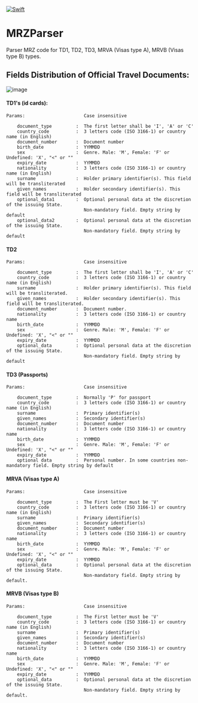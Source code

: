 [![Swift](https://github.com/appintheair/MRZParser/actions/workflows/swift.yml/badge.svg)](https://github.com/appintheair/MRZParser/actions/workflows/swift.yml)
# MRZParser
Parser MRZ code for TD1, TD2, TD3, MRVA (Visas type A), MRVB (Visas type B) types.

## Fields Distribution of Official Travel Documents:
![image](https://raw.githubusercontent.com/appintheair/MRZParser/develop/docs/img/Fields_Distribution.png)
#### TD1's (id cards):

    Params:                      Case insensitive

        document_type         :  The first letter shall be 'I', 'A' or 'C'
        country_code          :  3 letters code (ISO 3166-1) or country name (in English)
        document_number       :  Document number
        birth_date            :  YYMMDD
        sex                   :  Genre. Male: 'M', Female: 'F' or Undefined: 'X', "<" or ""
        expiry_date           :  YYMMDD
        nationality           :  3 letters code (ISO 3166-1) or country name (in English)
        surname               :  Holder primary identifier(s). This field will be transliterated
        given_names           :  Holder secondary identifier(s). This field will be transliterated
        optional_data1        :  Optional personal data at the discretion of the issuing State.
                                 Non-mandatory field. Empty string by default
        optional_data2        :  Optional personal data at the discretion of the issuing State.
                                 Non-mandatory field. Empty string by default                        
#### TD2

    Params:                      Case insensitive

        document_type         :  The first letter shall be 'I', 'A' or 'C'
        country_code          :  3 letters code (ISO 3166-1) or country name (in English)
        surname               :  Holder primary identifier(s). This field will be transliterated.
        given_names           :  Holder secondary identifier(s). This field will be transliterated.
        document_number       :  Document number.
        nationality           :  3 letters code (ISO 3166-1) or country name
        birth_date            :  YYMMDD
        sex                   :  Genre. Male: 'M', Female: 'F' or Undefined: 'X', "<" or ""
        expiry_date           :  YYMMDD
        optional_data         :  Optional personal data at the discretion of the issuing State.
                                 Non-mandatory field. Empty string by default                         
#### TD3 (Passports)

    Params:                      Case insensitive

        document_type         :  Normally 'P' for passport
        country_code          :  3 letters code (ISO 3166-1) or country name (in English)
        surname               :  Primary identifier(s)
        given_names           :  Secondary identifier(s)
        document_number       :  Document number
        nationality           :  3 letters code (ISO 3166-1) or country name
        birth_date            :  YYMMDD
        sex                   :  Genre. Male: 'M', Female: 'F' or Undefined: 'X', "<" or ""
        expiry_date           :  YYMMDD
        optional data         :  Personal number. In some countries non-mandatory field. Empty string by default
#### MRVA (Visas type A)

    Params:                      Case insensitive
    
        document_type         :  The First letter must be 'V'
        country_code          :  3 letters code (ISO 3166-1) or country name (in English)
        surname               :  Primary identifier(s)
        given_names           :  Secondary identifier(s)
        document_number       :  Document number
        nationality           :  3 letters code (ISO 3166-1) or country name
        birth_date            :  YYMMDD
        sex                   :  Genre. Male: 'M', Female: 'F' or Undefined: 'X', "<" or ""
        expiry_date           :  YYMMDD
        optional_data         :  Optional personal data at the discretion of the issuing State.
                                 Non-mandatory field. Empty string by default.                          
#### MRVB (Visas type B)

    Params:                      Case insensitive
    
        document_type         :  The First letter must be 'V'
        country_code          :  3 letters code (ISO 3166-1) or country name (in English)
        surname               :  Primary identifier(s)
        given_names           :  Secondary identifier(s)
        document_number       :  Document number
        nationality           :  3 letters code (ISO 3166-1) or country name
        birth_date            :  YYMMDD
        sex                   :  Genre. Male: 'M', Female: 'F' or Undefined: 'X', "<" or ""
        expiry_date           :  YYMMDD
        optional_data         :  Optional personal data at the discretion of the issuing State.
                                 Non-mandatory field. Empty string by default.
